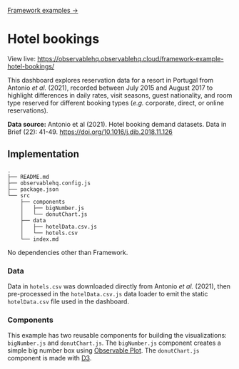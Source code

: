 [Framework examples →](../)

# Hotel bookings

View live: <https://observablehq.observablehq.cloud/framework-example-hotel-bookings/>

This dashboard explores reservation data for a resort in Portugal from Antonio _et al._ (2021), recorded between July 2015 and August 2017 to highlight differences in daily rates, visit seasons, guest nationality, and room type reserved for different booking types (_e.g._ corporate, direct, or online reservations).

**Data source:** Antonio et al (2021). Hotel booking demand datasets. Data in Brief (22): 41-49. https://doi.org/10.1016/j.dib.2018.11.126

## Implementation

```
.
├── README.md
├── observablehq.config.js
├── package.json
└── src
    ├── components
    │   ├── bigNumber.js
    │   └── donutChart.js
    ├── data
    │   ├── hotelData.csv.js
    │   └── hotels.csv
    └── index.md
```

No dependencies other than Framework.

### Data

Data in `hotels.csv` was downloaded directly from Antonio _et al._ (2021), then pre-processed in the `hotelData.csv.js` data loader to emit the static `hotelData.csv` file used in the dashboard.

### Components

This example has two reusable components for building the visualizations: `bigNumber.js` and `donutChart.js`. The `bigNumber.js` component creates a simple big number box using [Observable Plot](https://observablehq.com/plot/). The `donutChart.js` component is made with [D3](https://d3js.org/).
